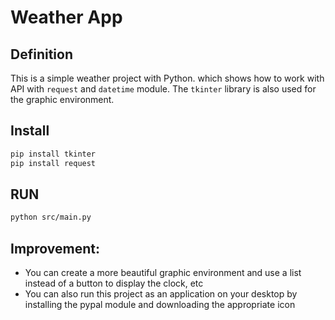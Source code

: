 # Weather App
## Definition

This is a simple weather project with Python. which shows how to work with API with `request` and ‍`datetime` module.
The `tkinter` library is also used for the graphic environment.

## Install
```bash
pip install tkinter
pip install request
```

## RUN
```bash
python src/main.py
```
## Improvement:
- You can create a more beautiful graphic environment and use a list instead of a button to display the clock, etc
- You can also run this project as an application on your desktop by installing the pypal module and downloading the appropriate icon
